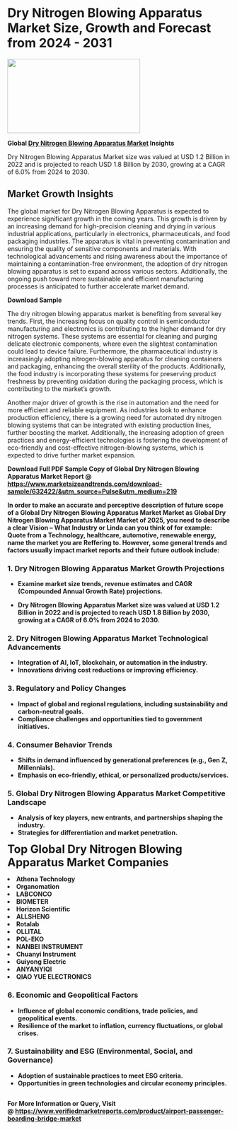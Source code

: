 <H1>Dry Nitrogen Blowing Apparatus Market Size, Growth and Forecast from 2024 - 2031</H1><img class="aligncenter size-medium wp-image-584254" src="https://thirdeyenews.in/wp-content/uploads/2024/09/Global-Market-Research-300x168.jpeg" alt="" width="300" height="168" /><p><strong>Global&nbsp;<a href="https://www.marketsizeandtrends.com/download-sample/632422/&amp;utm_source=Pulse&amp;utm_medium=219">Dry Nitrogen Blowing Apparatus Market</a> Insights</strong></p><p>Dry Nitrogen Blowing Apparatus Market size was valued at USD 1.2 Billion in 2022 and is projected to reach USD 1.8 Billion by 2030, growing at a CAGR of 6.0% from 2024 to 2030.</p><p><h2>Market Growth Insights</h2> <p>The global market for Dry Nitrogen Blowing Apparatus is expected to experience significant growth in the coming years. This growth is driven by an increasing demand for high-precision cleaning and drying in various industrial applications, particularly in electronics, pharmaceuticals, and food packaging industries. The apparatus is vital in preventing contamination and ensuring the quality of sensitive components and materials. With technological advancements and rising awareness about the importance of maintaining a contamination-free environment, the adoption of dry nitrogen blowing apparatus is set to expand across various sectors. Additionally, the ongoing push toward more sustainable and efficient manufacturing processes is anticipated to further accelerate market demand.</p> <p><strong>Download Sample</strong></p> <p>The dry nitrogen blowing apparatus market is benefiting from several key trends. First, the increasing focus on quality control in semiconductor manufacturing and electronics is contributing to the higher demand for dry nitrogen systems. These systems are essential for cleaning and purging delicate electronic components, where even the slightest contamination could lead to device failure. Furthermore, the pharmaceutical industry is increasingly adopting nitrogen-blowing apparatus for cleaning containers and packaging, enhancing the overall sterility of the products. Additionally, the food industry is incorporating these systems for preserving product freshness by preventing oxidation during the packaging process, which is contributing to the market’s growth.</p> <p>Another major driver of growth is the rise in automation and the need for more efficient and reliable equipment. As industries look to enhance production efficiency, there is a growing need for automated dry nitrogen blowing systems that can be integrated with existing production lines, further boosting the market. Additionally, the increasing adoption of green practices and energy-efficient technologies is fostering the development of eco-friendly and cost-effective nitrogen-blowing systems, which is expected to drive further market expansion.</p> <p><strong></p><p><span class=""><strong>Download Full PDF Sample Copy of Global Dry Nitrogen Blowing Apparatus Market Report</strong> @ <a href="https://www.marketsizeandtrends.com/download-sample/632422/&amp;utm_source=Pulse&amp;utm_medium=219" target="_blank">https://www.marketsizeandtrends.com/download-sample/632422/&amp;utm_source=Pulse&amp;utm_medium=219</a></span></p><p>In order to make an accurate and perceptive description of future scope of a Global&nbsp;Dry Nitrogen Blowing Apparatus Market Market as Global&nbsp;Dry Nitrogen Blowing Apparatus Market Market of 2025, you need to describe a clear Vision &ndash; What Industry or Linda can you think of for example: Quote from a Technology, healthcare, automotive, renewable energy, name the market you are Reffering to. However, some general trends and factors usually impact market reports and their future outlook include:</p><h3>1.&nbsp;<strong>Dry Nitrogen Blowing Apparatus Market Growth Projections</strong></h3><ul><li>Examine market size trends, revenue estimates and CAGR (Compounded Annual Growth Rate) projections.</li><li><p>Dry Nitrogen Blowing Apparatus Market size was valued at USD 1.2 Billion in 2022 and is projected to reach USD 1.8 Billion by 2030, growing at a CAGR of 6.0% from 2024 to 2030.</p></li></ul><h3>2.&nbsp;<strong>Dry Nitrogen Blowing Apparatus Market Technological Advancements</strong></h3><ul><li>Integration of AI, IoT, blockchain, or automation in the industry.</li><li>Innovations driving cost reductions or improving efficiency.</li></ul><h3>3.&nbsp;<strong>Regulatory and Policy Changes</strong></h3><ul><li>Impact of global and regional regulations, including sustainability and carbon-neutral goals.</li><li>Compliance challenges and opportunities tied to government initiatives.</li></ul><h3>4.&nbsp;<strong>Consumer Behavior Trends</strong></h3><ul><li>Shifts in demand influenced by generational preferences (e.g., Gen Z, Millennials).</li><li>Emphasis on eco-friendly, ethical, or personalized products/services.</li></ul><h3>5.&nbsp;<strong>Global Dry Nitrogen Blowing Apparatus Market Competitive Landscape</strong></h3><ul><li>Analysis of key players, new entrants, and partnerships shaping the industry.</li><li>Strategies for differentiation and market penetration.</li></ul><p data-pm-slice="1 1 []"><span style="color: inherit; font-family: inherit; font-size: 25px;">Top Global Dry Nitrogen Blowing Apparatus Market Companies</span></p><div class="" data-test-id=""><p><li>Athena Technology</li><li> Organomation</li><li> LABCONCO</li><li> BIOMETER</li><li> Horizon Scientific</li><li> ALLSHENG</li><li> Rotalab</li><li> OLLITAL</li><li> POL-EKO</li><li> NANBEI INSTRUMENT</li><li> Chuanyi Instrument</li><li> Guiyong Electric</li><li> ANYANYIQI</li><li> QIAO YUE ELECTRONICS</li></p></div><h3>6.&nbsp;<strong>Economic and Geopolitical Factors</strong></h3><ul><li>Influence of global economic conditions, trade policies, and geopolitical events.</li><li>Resilience of the market to inflation, currency fluctuations, or global crises.</li></ul><h3>7.&nbsp;<strong>Sustainability and ESG (Environmental, Social, and Governance)</strong></h3><ul><li>Adoption of sustainable practices to meet ESG criteria.</li><li>Opportunities in green technologies and circular economy principles.</li></ul><h2><strong style="font-size: 14px;">For More Information or Query, Visit @&nbsp;</strong><a style="background-color: #ffffff; font-size: 14px;" href="https://www.marketsizeandtrends.com/report/dry-nitrogen-blowing-apparatus-market/" target="_blank">https://www.verifiedmarketreports.com/product/airport-passenger-boarding-bridge-market</a></h2>
